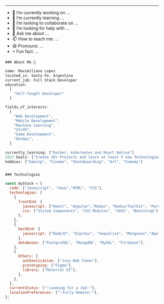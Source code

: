 
---
- 🔭 I’m currently working on ...
- 🌱 I’m currently learning ...
- 👯 I’m looking to collaborate on ...
- 🤔 I’m looking for help with ...
- 💬 Ask me about ...
- 📫 How to reach me: ...
- 😄 Pronouns: ...
- ⚡ Fun fact: ...

```javascript
### About Me 👋

name: Maximiliano Lopez
located_in: Santa Fe, Argentina
current_job: Full Stack Developer
education:
  [
    "Self-Taught Developer"
  ]

fields_of_interests:
  [
    "Web Development",
    "Mobile Development",
    "Machine Learning",
    "UI/UX",
    "Game Development",
    "DevOps",
  ]
  
currently_learning: ["Docker, Kubernetes and React Native"]
2023 Goals: ["Create 20+ Projects and learn at least 5 new Technologies."]
hobbies: ["Gaming", "Cinema", "Skateboarding", "Art", "Comedy"]


### Technologies

const myStack = {
  code: ["Javascript", "Java","HTML", "CSS"],
  technologies: [
    {
      frontEnd: {
        javascript: ["React", "Angular","Redux", "Redux/Toolkit", "Persist","React Native", "GraphQL", "CubeJs"],
        css: ["Styled Components", "CSS Modules", "SASS", "Bootstrap"],
      },
    },
    {
      backEnd: {
        javascript: ["NodeJS", "Express", "Sequelize", "Mongoose","Apollo Server"],
      },
      databases: ["PostgreSQL", "MongoDB", "MySQL", "Firebase"],
    },
    {
      Others: {
        authentication: ["Json Web Token"],
        prototyping: ["Figma"],
        library: ["Material UI"],
      },
    },
  ],
  currentStatus: ["✨Looking for a Job✨"],
  locationPreferences: ["✨Fully Remote✨"],
};


  ```
